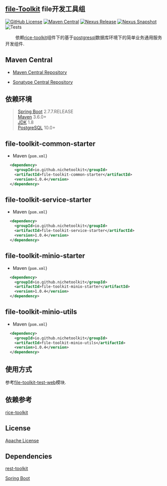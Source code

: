 ## [file-Toolkit](https://github.com/NicheToolkit/file-toolkit) file开发工具组

[![GitHub License](https://img.shields.io/badge/license-Apache-blue.svg)](https://github.com/NicheToolkit/file-toolkit/blob/master/LICENSE)
[![Maven Central](https://img.shields.io/maven-central/v/io.github.nichetoolkit/file-toolkit-service-starter)](https://central.sonatype.com/search?smo=true&q=file-toolkit-service-starter&namespace=io.github.nichetoolkit)
[![Nexus Release](https://img.shields.io/nexus/r/io.github.nichetoolkit/file-toolkit-service-starter?server=https%3A%2F%2Fs01.oss.sonatype.org)](https://s01.oss.sonatype.org/content/repositories/releases/io/github/nichetoolkit/file-toolkit-service-starter/)
[![Nexus Snapshot](https://img.shields.io/nexus/s/io.github.nichetoolkit/file-toolkit-service-starter?server=https%3A%2F%2Fs01.oss.sonatype.org)](https://s01.oss.sonatype.org/content/repositories/snapshots/io/github/nichetoolkit/file-toolkit-service-starter/)
![Tests](https://github.com/NicheToolkit/file-toolkit/workflows/Tests/badge.svg)

&emsp;&emsp; 依赖[rice-toolkit](https://github.com/NicheToolkit/rice-toolkit/rice-toolkit-starter)组件下的基于[postgresql](https://www.postgresql.org/)数据库环境下的简单业务通用服务开发组件.

## Maven Central

-  [Maven Central Repository](https://search.maven.org/search?q=io.github.nichetoolkit)

-  [Sonatype Central Repository](https://central.sonatype.dev/search?q=io.github.nichetoolkit)

## 依赖环境
 > [Spring Boot](https://spring.io/projects/spring-boot) 2.7.7.RELEASE\
 > [Maven](https://maven.apache.org/) 3.6.0+\
 > [JDK](https://www.oracle.com/java/technologies/downloads/#java8) 1.8\
 > [PostgreSQL](https://www.postgresql.org/) 10.0+
 
## file-toolkit-common-starter
 * Maven (`pom.xml`)
```xml
  <dependency>
    <groupId>io.github.nichetoolkit</groupId>
    <artifactId>file-toolkit-common-starter</artifactId>
    <version>1.0.4</version>
  </dependency>
``` 

## file-toolkit-service-starter
 * Maven (`pom.xml`)
```xml
  <dependency>
    <groupId>io.github.nichetoolkit</groupId>
    <artifactId>file-toolkit-service-starter</artifactId>
    <version>1.0.4</version>
  </dependency>
```

## file-toolkit-minio-starter
 * Maven (`pom.xml`)
```xml
  <dependency>
    <groupId>io.github.nichetoolkit</groupId>
    <artifactId>file-toolkit-minio-starter</artifactId>
    <version>1.0.4</version>
  </dependency>
```

## file-toolkit-minio-utils
 * Maven (`pom.xml`)
```xml
  <dependency>
    <groupId>io.github.nichetoolkit</groupId>
    <artifactId>file-toolkit-minio-utils</artifactId>
    <version>1.0.4</version>
  </dependency>
``` 

## 使用方式

参考[file-toolkit-test-web](https://github.com/NicheToolkit/file-toolkit/tree/master/file-toolkit-test-web)模块.

 ## 依赖参考

 [rice-toolkit](https://github.com/NicheToolkit/rice-toolkit)
 
 ## License 

 [Apache License](https://www.apache.org/licenses/LICENSE-2.0)
 
 ## Dependencies
 
 [rest-toolkit](https://github.com/NicheToolkit/rest-toolkit)
  
 [Spring Boot](https://github.com/spring-projects/spring-boot)
